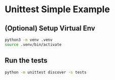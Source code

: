 # Unittest Simple Example

## (Optional) Setup Virtual Env

```bash
python3 -m venv .venv
source .venv/bin/activate
```

## Run the tests

```bash
python -m unittest discover -s tests
```